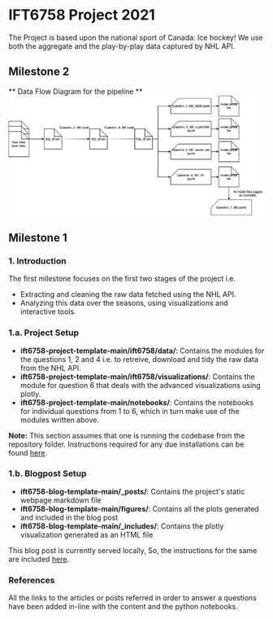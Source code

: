 # IFT6758 Project 2021

The Project is based upon the national sport of Canada: Ice hockey! We use both the aggregate and the play-by-play data captured by NHL API.

## Milestone 2

** Data Flow Diagram for the pipeline **
![milestone_2_flow](milestone_2_flow.png)

## Milestone 1

### 1. Introduction

The first milestone focuses on the first two stages of the project i.e. 
* Extracting and cleaning the raw data fetched using the NHL API. 
* Analyzing this data over the seasons, using visualizations and interactive tools.

### 1.a. Project Setup

* **ift6758-project-template-main/ift6758/data/**: Contains the modules for the questions 1, 2 and 4 i.e. to retreive, download and tidy the raw data from the NHL API.
* **ift6758-project-template-main/ift6758/visualizations/**: Contains the module for question 6 that deals with the advanced visualizations using plotly.
* **ift6758-project-template-main/notebooks/**: Contains the notebooks for individual questions from 1 to 6, which in turn make use of the modules written above.

**Note:** This section assumes that one is running the codebase from the repository folder.
Instructions required for any due installations can be found [here](https://github.com/etiennedemers/ift6758/tree/master/ift6758-project-template-main#readme).

### 1.b. Blogpost Setup

* **ift6758-blog-template-main/_posts/**: Contains the project's static webpage markdown file
* **ift6758-blog-template-main/figures/**: Contains all the plots generated and included in the blog post
* **ift6758-blog-template-main/_includes/**: Contains the plotly visualization generated as an HTML file 

This blog post is currently served locally, So, the instructions for the same are included [here](https://github.com/etiennedemers/ift6758/tree/master/ift6758-blog-template-main#readme).

### References

All the links to the articles or posts referred in order to answer a questions have been added in-line with the content and the python notebooks.
